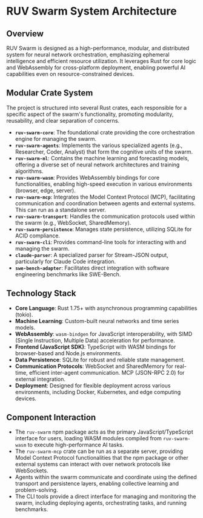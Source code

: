 # RUV Swarm System Architecture

## Overview
RUV Swarm is designed as a high-performance, modular, and distributed system for neural network orchestration, emphasizing ephemeral intelligence and efficient resource utilization. It leverages Rust for core logic and WebAssembly for cross-platform deployment, enabling powerful AI capabilities even on resource-constrained devices.

## Modular Crate System
The project is structured into several Rust crates, each responsible for a specific aspect of the swarm's functionality, promoting modularity, reusability, and clear separation of concerns.

- **`ruv-swarm-core`**: The foundational crate providing the core orchestration engine for managing the swarm.
- **`ruv-swarm-agents`**: Implements the various specialized agents (e.g., Researcher, Coder, Analyst) that form the cognitive units of the swarm.
- **`ruv-swarm-ml`**: Contains the machine learning and forecasting models, offering a diverse set of neural network architectures and training algorithms.
- **`ruv-swarm-wasm`**: Provides WebAssembly bindings for core functionalities, enabling high-speed execution in various environments (browser, edge, server).
- **`ruv-swarm-mcp`**: Integrates the Model Context Protocol (MCP), facilitating communication and coordination between agents and external systems. This can run as a standalone server.
- **`ruv-swarm-transport`**: Handles the communication protocols used within the swarm (e.g., WebSocket, SharedMemory).
- **`ruv-swarm-persistence`**: Manages state persistence, utilizing SQLite for ACID compliance.
- **`ruv-swarm-cli`**: Provides command-line tools for interacting with and managing the swarm.
- **`claude-parser`**: A specialized parser for Stream-JSON output, particularly for Claude Code integration.
- **`swe-bench-adapter`**: Facilitates direct integration with software engineering benchmarks like SWE-Bench.

## Technology Stack
- **Core Language**: Rust 1.75+ with asynchronous programming capabilities (tokio).
- **Machine Learning**: Custom-built neural networks and time series models.
- **WebAssembly**: `wasm-bindgen` for JavaScript interoperability, with SIMD (Single Instruction, Multiple Data) acceleration for performance.
- **Frontend (JavaScript SDK)**: TypeScript with WASM bindings for browser-based and Node.js environments.
- **Data Persistence**: SQLite for robust and reliable state management.
- **Communication Protocols**: WebSocket and SharedMemory for real-time, efficient inter-agent communication. MCP (JSON-RPC 2.0) for external integration.
- **Deployment**: Designed for flexible deployment across various environments, including Docker, Kubernetes, and edge computing devices.

## Component Interaction
- The `ruv-swarm` npm package acts as the primary JavaScript/TypeScript interface for users, loading WASM modules compiled from `ruv-swarm-wasm` to execute high-performance AI tasks.
- The `ruv-swarm-mcp` crate can be run as a separate server, providing Model Context Protocol functionalities that the npm package or other external systems can interact with over network protocols like WebSockets.
- Agents within the swarm communicate and coordinate using the defined transport and persistence layers, enabling collective learning and problem-solving.
- The CLI tools provide a direct interface for managing and monitoring the swarm, including deploying agents, orchestrating tasks, and running benchmarks.
